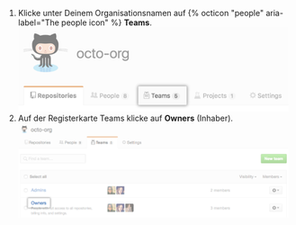 1. Klicke unter Deinem Organisationsnamen auf {% octicon "people" aria-label="The people icon" %} **Teams**. ![Registerkarte „Teams"](/assets/images/help/organizations/organization-teams-tab.png)
1. Auf der Registerkarte Teams klicke auf **Owners** (Inhaber). ![Team des Inhabers ausgewählt](/assets/images/help/teams/owners-team.png)
